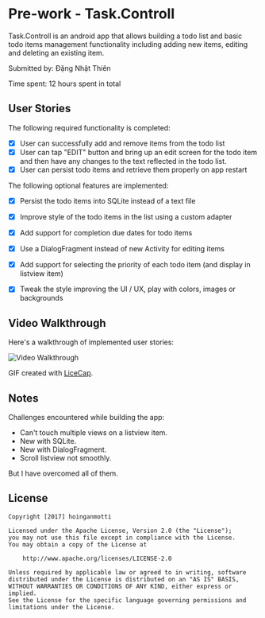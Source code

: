 # Pre-work - Task.Controll

Task.Controll is an android app that allows building a todo list and basic todo items management functionality including adding new items, editing and deleting an existing item.

Submitted by: Đặng Nhật Thiên

Time spent: 12 hours spent in total

## User Stories

The following required functionality is completed:

* [x] User can successfully add and remove items from the todo list
* [x] User can tap "EDIT" button and bring up an edit screen for the todo item and then have any changes to the text reflected in the todo list.
* [x] User can persist todo items and retrieve them properly on app restart

The following optional features are implemented:

* [x] Persist the todo items into SQLite instead of a text file
* [x] Improve style of the todo items in the list using a custom adapter
* [x] Add support for completion due dates for todo items
* [x] Use a DialogFragment instead of new Activity for editing items
* [x] Add support for selecting the priority of each todo item (and display in listview item)
* [x] Tweak the style improving the UI / UX, play with colors, images or backgrounds


## Video Walkthrough 

Here's a walkthrough of implemented user stories:

<img src='http://imgur.com/hDCCjGD' title='Video Walkthrough' width='' alt='Video Walkthrough' />

GIF created with [LiceCap](http://www.cockos.com/licecap/).

## Notes

Challenges encountered while building the app:
- Can't touch multiple views on a listview item.
- New with SQLite.
- New with DialogFragment.
- Scroll listview not smoothly.

But I have overcomed all of them.

## License

    Copyright [2017] hoinganmotti

    Licensed under the Apache License, Version 2.0 (the "License");
    you may not use this file except in compliance with the License.
    You may obtain a copy of the License at

        http://www.apache.org/licenses/LICENSE-2.0

    Unless required by applicable law or agreed to in writing, software
    distributed under the License is distributed on an "AS IS" BASIS,
    WITHOUT WARRANTIES OR CONDITIONS OF ANY KIND, either express or implied.
    See the License for the specific language governing permissions and
    limitations under the License.
